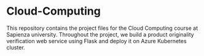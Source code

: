# Cloud-Computing
This repository contains the project files for the Cloud Computing course at Sapienza university. Throughout the project, we build a product originality verification web service using Flask and deploy it on Azure Kubernetes cluster. 
